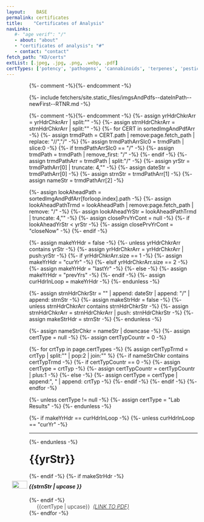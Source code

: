 ```yaml
---
layout:    BASE
permalink: certificates
title:    "Certificates of Analysis"
navLinks:
   #- "age verif": "/"
   - about: "about"
   - "certificates of analysis": "#"
   - contact: "contact"
fetch_path: "KD/certs"
extList: [.jpeg, .jpg, .png, .webp, .pdf]
certTypes: ['potency', 'pathogens', 'cannabinoids', 'terpenes', 'pesticides']
---
```


<style type="text/css">
:root{
  --edsGrey:      #231F20;
  --edsWhite:     #FFFFFF;
  --edsTan:       #DAB677;
  --edsTanRgb:     218, 182, 119;
  --edsTanVryLgt: #f7e9d0;
  --edsTanLgt:    #fcd186;
  --edsTanDark:   #634004;
}
.accordion{
  --bs-accordion-color:        var(--bs-body-color);
  --bs-accordion-active-color: var(--bs-primary-text-emphasis);
  --bs-accordion-bg:           var(--bs-body-bg);
  --bs-accordion-active-bg:    var(--bs-primary-bg-subtle);
  --bs-accordion-border-color:    var(--edsGrey);
  --bs-accordion-border-width:    1px;
  --bs-accordion-btn-color:       var(--edsGrey);
  --bs-accordion-btn-bg:          var(--edsTan);
  /*--bs-accordion-btn-icon:        var(--edsGrey);*/
  /*--bs-accordion-btn-active-icon: var(--edsGrey);*/
  /*--bs-accordion-active-color:    green;*/
  --bs-accordion-active-bg:       var(--edsTan);
  --bs-accordion-btn-focus-border-width: 1px;
  --bs-accordion-btn-focus-border-color: var(--edsGrey);
  --bs-accordion-btn-focus-box-shadow:   0 0 0 0px rgba(var(--edsTanRgb), .01);/*edsTan == rgb(218, 182, 119)*/
}
  object.pdf_embed{
    width:   100%;
    height:  600px;
    margin:  auto;
    display: flex;
    border: 2px solid black;
  }
  summary{
    font-size: calc(1.375rem + 1.5vw); /*h1*/
  }

  .wrapStrnHdr h4, .wrapStrnHdr img{
    display: inline-block;
  }
  h1.yrHdr{
    margin-top: 20px;
  }
  h4.strnHdr{
    margin-top: 10px;
    font-style: italic;
  }
  img.arrow{
    height: 20px;
    width: 40px;
    margin: 0px 0px 8px -45px;
    /*preserveAspectRatio:none*/
  }

  .wrapCerts{
    margin: 0px 0px 5px 60px;
  }
  .strnTxt{
    margin: 0px 0px 0px 20px;
    font-weight: 300;
  }
  .strnSpan{
    margin-right: 8.1px;
  }
  .pdfLink{
    margin-right: 5px;
  }

</style>

<div class="wrapCerts">

{%- comment -%}<!-- IMPORTANT: loop reqs path struc as follows: YYYY-MM-DD/My Strain Name/my_cert_filename.ext -->{%- endcomment -%}

{%- include fetchers/site.static_files/imgsAndPdfs--dateInPath--newFirst--RTNR.md -%}

{%- comment -%}<!-- IMPORT sortedImgAndPdfArr, extList, dateStrArr_SORTED, yrsSortedUniqArr  -->{%- endcomment -%}
{%-  assign yrHdrChkrArr   = yrHdrChkrArr   | split:"" -%}
{%-  assign strnHdrChkrArr = strnHdrChkrArr | split:"" -%}
{%- for CERT in sortedImgAndPdfArr -%}
   {%- assign trmdPath    = CERT.path | remove:page.fetch_path | replace: "//","/" -%}
   {%- assign trmdPathArrSlc0 = trmdPath | slice:0 -%}
   {%- if trmdPathArrSlc0 == "/" -%}
      {%- assign trmdPath = trmdPath | remove_first: "/" -%}
   {%- endif -%}
   {%- assign trmdPathArr = trmdPath | split:"/" -%}
   {%- assign yrStr       = trmdPathArr[0] | truncate: 4,"" -%}
   {%- assign dateStr     = trmdPathArr[0] -%}
   {%- assign strnStr     = trmdPathArr[1] -%}
   {%- assign nameStr     = trmdPathArr[2] -%}

   {%- assign lookAheadPath     = sortedImgAndPdfArr[forloop.index].path -%}
   {%- assign lookAheadPathTrmd = lookAheadPath | remove:page.fetch_path | remove: "/" -%}
   {%- assign lookAheadYrStr    = lookAheadPathTrmd | truncate: 4,"" -%}
   {%- assign closePrvYrCont    = null -%}
   {%- if lookAheadYrStr < yrStr -%}
     {%- assign closePrvYrCont = "closeNow" -%}
   {%- endif -%}

  {%- assign makeYrHdr = false -%}
  {%- unless yrHdrChkrArr contains yrStr -%}
      {%- assign yrHdrChkrArr = yrHdrChkrArr | push:yrStr -%}
    {%- if yrHdrChkrArr.size == 1 -%}
      {%- assign makeYrHdr    = "curYr" -%}
    {%- elsif yrHdrChkrArr.size == 2 -%}
      {%- assign makeYrHdr    = "lastYr" -%}
    {%- else -%}
      {%- assign makeYrHdr    = "prevYrs" -%}
    {%- endif -%}
      {%- assign curHdrInLoop = makeYrHdr -%}
  {%- endunless  -%}

  {%- assign strnHdrChkrStr = "" | append: dateStr | append: "/" | append: strnStr -%}
  {%- assign makeStrHdr = false -%}
  {%- unless strnHdrChkrArr contains strnHdrChkrStr -%}
      {%- assign strnHdrChkrArr = strnHdrChkrArr | push: strnHdrChkrStr -%}
      {%- assign makeStrHdr = strnStr -%}
  {%- endunless  -%}

{%- assign nameStrChkr = nameStr | downcase -%}
{%- assign certType = null -%}
{%- assign certTypCountr = 0 -%}

{%- for crtTyp in page.certTypes -%}
  {% assign certTypTrmd = crtTyp | split:"" | pop:2 | join:"" %}
  {%- if nameStrChkr contains certTypTrmd -%}
   {%- if certTypCountr == 0 -%}
    {%- assign certType = crtTyp -%}
    {%- assign certTypCountr = certTypCountr | plus:1 -%}
   {%- else -%}
    {%- assign certType = certType | append:", " | append: crtTyp -%}
   {%- endif -%}
  {%- endif -%}
{%- endfor -%}

{%- unless certType != null -%}
  {%- assign certType = "Lab Results" -%}
{%- endunless -%}

  {%- if makeYrHdr == curHdrInLoop -%}
   {%- unless    curHdrInLoop == "curYr" -%}
   <hr>
   {%- endunless -%}
   <h1 class="yrHdr">{{yrStr}}</h1>
   {%- endif -%}
   {%- if makeStrHdr -%}
   <div class="wrapStrnHdr">
     <img class="arrow" src="{{ 'assets/svgs/arrow.svg' | relative_url }}">
     <h4  class="strnHdr">{{strnStr | upcase }}</h4>
   </div>
   {%- endif -%}
   <p class="strnTxt"><span class="strnSpan">{{certType | upcase}}</span><a href="{{CERT.path}}" class="pdfLink" target="_blank"><i>(LINK TO PDF)</i></a>
   </p>
{%- endfor -%}
</div>
